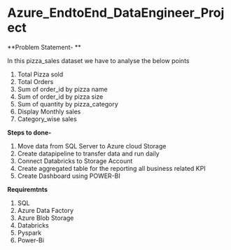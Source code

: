 # Azure_EndtoEnd_DataEngineer_Project

**Problem Statement- **

In this pizza_sales dataset we have to analyse the below points

1. Total Pizza sold
2. Total Orders
3. Sum of order_id by pizza name
4. Sum of order_id by pizza size
5. Sum of quantity by pizza_category
6. Display Monthly sales
7. Category_wise sales

**Steps to done-**  

1. Move data from SQL Server to Azure cloud Storage
2. Create datapipeline to transfer data and run daily
3. Connect Databricks to Storage Account
4. Create aggregated table for the reporting all business related KPI
5. Create Dashboard using POWER-BI

**Requiremtnts**

1. SQL
2. Azure Data Factory
3. Azure Blob Storage
4. Databricks
5. Pyspark
6. Power-Bi
   

